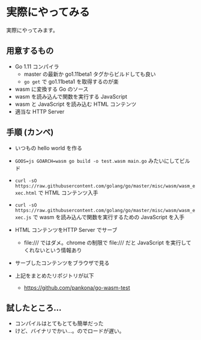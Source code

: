 # 実際にやってみる

実際にやってみます。

## 用意するもの

* Go 1.11 コンパイラ
  * master の最新か go1.11beta1 タグからビルドしても良い
  * `go get` で go1.11beta1 を取得するのが楽
* wasm に変換する Go のソース
* wasm を読み込んで関数を実行する JavaScript
* wasm と JavaScript を読み込む HTML コンテンツ
* 適当な HTTP Server

## 手順 (カンペ)

* いつもの hello world を作る
* `GOOS=js GOARCH=wasm go build -o test.wasm main.go` みたいにしてビルド
* `curl -sO https://raw.githubusercontent.com/golang/go/master/misc/wasm/wasm_exec.html` で HTML コンテンツ入手
* `curl -sO https://raw.githubusercontent.com/golang/go/master/misc/wasm/wasm_exec.js` で wasm を読み込んで関数を実行するための JavaScript を入手
* HTML コンテンツをHTTP Server でサーブ
  * file:/// ではダメ。chrome の制限で file:/// だと JavaScript を実行してくれないという情報あり
* サーブしたコンテンツをブラウザで見る

* 上記をまとめたリポジトリが以下
  * https://github.com/pankona/go-wasm-test 

## 試したところ…　

* コンパイルはとてもとても簡単だった
* けど、バイナリでかい...。のでロードが遅い。


